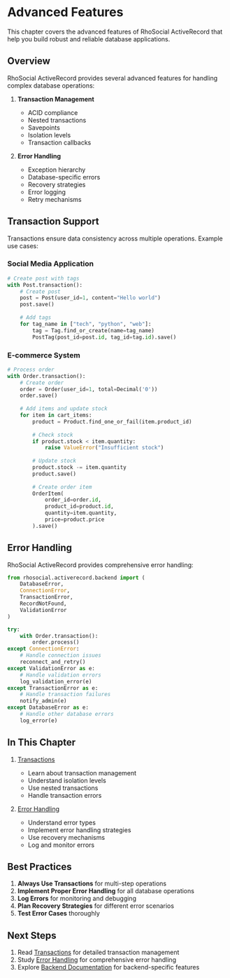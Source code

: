 # Advanced Features

This chapter covers the advanced features of RhoSocial ActiveRecord that help you build robust and reliable database applications.

## Overview

RhoSocial ActiveRecord provides several advanced features for handling complex database operations:

1. **Transaction Management**
   - ACID compliance
   - Nested transactions
   - Savepoints
   - Isolation levels
   - Transaction callbacks

2. **Error Handling**
   - Exception hierarchy
   - Database-specific errors
   - Recovery strategies
   - Error logging
   - Retry mechanisms

## Transaction Support

Transactions ensure data consistency across multiple operations. Example use cases:

### Social Media Application

```python
# Create post with tags
with Post.transaction():
    # Create post
    post = Post(user_id=1, content="Hello world")
    post.save()
    
    # Add tags
    for tag_name in ["tech", "python", "web"]:
        tag = Tag.find_or_create(name=tag_name)
        PostTag(post_id=post.id, tag_id=tag.id).save()
```

### E-commerce System

```python
# Process order
with Order.transaction():
    # Create order
    order = Order(user_id=1, total=Decimal('0'))
    order.save()
    
    # Add items and update stock
    for item in cart_items:
        product = Product.find_one_or_fail(item.product_id)
        
        # Check stock
        if product.stock < item.quantity:
            raise ValueError("Insufficient stock")
        
        # Update stock
        product.stock -= item.quantity
        product.save()
        
        # Create order item
        OrderItem(
            order_id=order.id,
            product_id=product.id,
            quantity=item.quantity,
            price=product.price
        ).save()
```

## Error Handling

RhoSocial ActiveRecord provides comprehensive error handling:

```python
from rhosocial.activerecord.backend import (
    DatabaseError,
    ConnectionError,
    TransactionError,
    RecordNotFound,
    ValidationError
)

try:
    with Order.transaction():
        order.process()
except ConnectionError:
    # Handle connection issues
    reconnect_and_retry()
except ValidationError as e:
    # Handle validation errors
    log_validation_error(e)
except TransactionError as e:
    # Handle transaction failures
    notify_admin(e)
except DatabaseError as e:
    # Handle other database errors
    log_error(e)
```

## In This Chapter

1. [Transactions](transactions.md)
   - Learn about transaction management
   - Understand isolation levels
   - Use nested transactions
   - Handle transaction errors

2. [Error Handling](error_handling.md)
   - Understand error types
   - Implement error handling strategies
   - Use recovery mechanisms
   - Log and monitor errors

## Best Practices

1. **Always Use Transactions** for multi-step operations
2. **Implement Proper Error Handling** for all database operations
3. **Log Errors** for monitoring and debugging
4. **Plan Recovery Strategies** for different error scenarios
5. **Test Error Cases** thoroughly

## Next Steps

1. Read [Transactions](transactions.md) for detailed transaction management
2. Study [Error Handling](error_handling.md) for comprehensive error handling
3. Explore [Backend Documentation](../3.backends/index.md) for backend-specific features